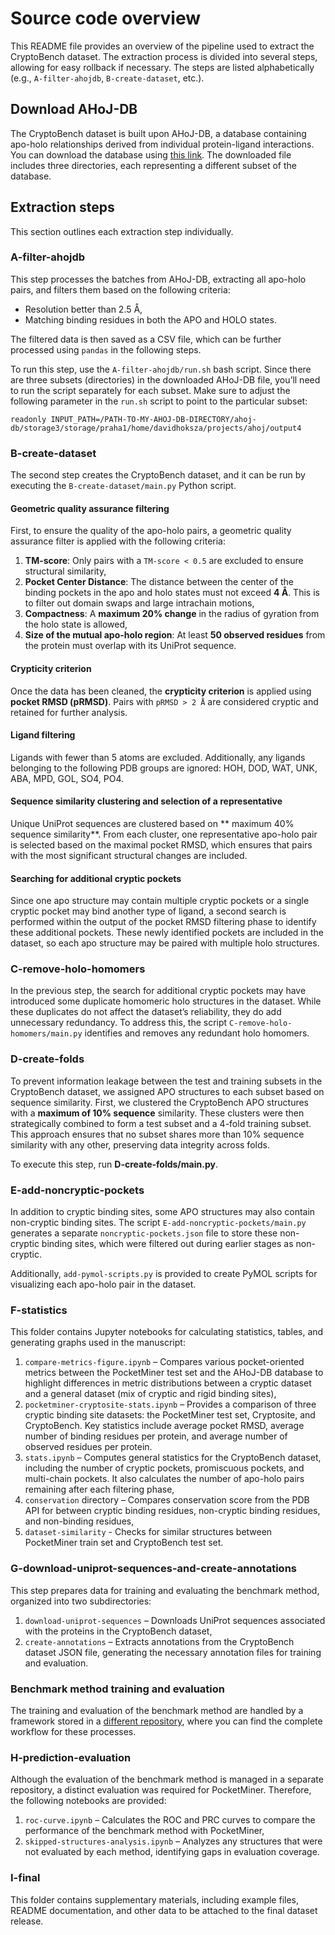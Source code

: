 # Source code overview
This README file provides an overview of the pipeline used to extract the CryptoBench dataset. The extraction process is divided into several steps, allowing for easy rollback if necessary. The steps are listed alphabetically (e.g., `A-filter-ahojdb`, `B-create-dataset`, etc.).

## Download AHoJ-DB
The CryptoBench dataset is built upon AHoJ-DB, a database containing apo-holo relationships derived from individual protein-ligand interactions. You can download the database using [this link](https://owncloud.cesnet.cz/index.php/s/ED53KZc6CwsARm4). The downloaded file includes three directories, each representing a different subset of the database.

## Extraction steps
This section outlines each extraction step individually.

### A-filter-ahojdb
This step processes the batches from AHoJ-DB, extracting all apo-holo pairs, and filters them based on the following criteria:
- Resolution better than 2.5 Å,
- Matching binding residues in both the APO and HOLO states.

The filtered data is then saved as a CSV file, which can be further processed using `pandas` in the following steps.

To run this step, use the `A-filter-ahojdb/run.sh` bash script. Since there are three subsets (directories) in the downloaded AHoJ-DB file, you’ll need to run the script separately for each subset. Make sure to adjust the following parameter in the `run.sh` script to point to the particular subset:
```shell
readonly INPUT_PATH=/PATH-TO-MY-AHOJ-DB-DIRECTORY/ahoj-db/storage3/storage/praha1/home/davidhoksza/projects/ahoj/output4
```
### B-create-dataset
The second step creates the CryptoBench dataset, and it can be run by executing the `B-create-dataset/main.py` Python script. 

#### Geometric quality assurance filtering
First, to ensure the quality of the apo-holo pairs, a geometric quality assurance filter is applied with the following criteria:
1. **TM-score**: Only pairs with a `TM-score < 0.5` are excluded to ensure structural similarity,
2. **Pocket Center Distance**: The distance between the center of the binding pockets in the apo and holo states must not exceed **4 Å**. This is to filter out domain swaps and large intrachain motions, 
3. **Compactness**: A **maximum 20% change** in the radius of gyration from the holo state is allowed,
4. **Size of the mutual apo-holo region**: At least **50 observed residues** from the protein must overlap with its UniProt sequence.

#### Crypticity criterion
Once the data has been cleaned, the **crypticity criterion** is applied using **pocket RMSD (pRMSD)**. Pairs with `pRMSD > 2 Å` are considered cryptic and retained for further analysis.

#### Ligand filtering
Ligands with fewer than 5 atoms are excluded. Additionally, any ligands belonging to the following PDB groups are ignored: HOH, DOD, WAT, UNK, ABA, MPD, GOL, SO4, PO4.

#### Sequence similarity clustering and selection of a representative
Unique UniProt sequences are clustered based on ** maximum 40% sequence similarity**. From each cluster, one representative apo-holo pair is selected based on the maximal pocket RMSD, which ensures that pairs with the most significant structural changes are included.

#### Searching for additional cryptic pockets
Since one apo structure may contain multiple cryptic pockets or a single cryptic pocket may bind another type of ligand, a second search is performed within the output of the pocket RMSD filtering phase to identify these additional pockets. These newly identified pockets are included in the dataset, so each apo structure may be paired with multiple holo structures.

### C-remove-holo-homomers
In the previous step, the search for additional cryptic pockets may have introduced some duplicate homomeric holo structures in the dataset. While these duplicates do not affect the dataset’s reliability, they do add unnecessary redundancy. To address this, the script `C-remove-holo-homomers/main.py` identifies and removes any redundant holo homomers.

### D-create-folds
To prevent information leakage between the test and training subsets in the CryptoBench dataset, we assigned APO structures to each subset based on sequence similarity. First, we clustered the CryptoBench APO structures with a **maximum of 10% sequence** similarity. These clusters were then strategically combined to form a test subset and a 4-fold training subset. This approach ensures that no subset shares more than 10% sequence similarity with any other, preserving data integrity across folds.

To execute this step, run **D-create-folds/main.py**.

### E-add-noncryptic-pockets
In addition to cryptic binding sites, some APO structures may also contain non-cryptic binding sites. The script `E-add-noncryptic-pockets/main.py` generates a separate `noncryptic-pockets.json` file to store these non-cryptic binding sites, which were filtered out during earlier stages as non-cryptic.

Additionally, `add-pymol-scripts.py` is provided to create PyMOL scripts for visualizing each apo-holo pair in the dataset.

### F-statistics
This folder contains Jupyter notebooks for calculating statistics, tables, and generating graphs used in the manuscript:
1. `compare-metrics-figure.ipynb` – Compares various pocket-oriented metrics between the PocketMiner test set and the AHoJ-DB database to highlight differences in metric distributions between a cryptic dataset and a general dataset (mix of cryptic and rigid binding sites),
2. `pocketminer-cryptosite-stats.ipynb` – Provides a comparison of three cryptic binding site datasets: the PocketMiner test set, Cryptosite, and CryptoBench. Key statistics include average pocket RMSD, average number of binding residues per protein, and average number of observed residues per protein.
3. `stats.ipynb`  – Computes general statistics for the CryptoBench dataset, including the number of cryptic pockets, promiscuous pockets, and multi-chain pockets. It also calculates the number of apo-holo pairs remaining after each filtering phase,
4. `conservation` directory – Compares conservation score from the PDB API for between cryptic binding residues, non-cryptic binding residues, and non-binding residues,
5. `dataset-similarity` - Checks for similar structures between PocketMiner train set and CryptoBench test set.

### G-download-uniprot-sequences-and-create-annotations
This step prepares data for training and evaluating the benchmark method, organized into two subdirectories:
1. `download-uniprot-sequences` – Downloads UniProt sequences associated with the proteins in the CryptoBench dataset,
2. `create-annotations` – Extracts annotations from the CryptoBench dataset JSON file, generating the necessary annotation files for training and evaluation.

### Benchmark method training and evaluation
The training and evaluation of the benchmark method are handled by a framework stored in a [different repository](https://github.com/skrhakv/apolo/tree/cryptobench-v2), where you can find the complete workflow for these processes.

### H-prediction-evaluation
Although the evaluation of the benchmark method is managed in a separate repository, a distinct evaluation was required for PocketMiner. Therefore, the following notebooks are provided:
1. `roc-curve.ipynb` – Calculates the ROC and PRC curves to compare the performance of the benchmark method with PocketMiner,
2.  `skipped-structures-analysis.ipynb` – Analyzes any structures that were not evaluated by each method, identifying gaps in evaluation coverage.

### I-final
This folder contains supplementary materials, including example files, README documentation, and other data to be attached to the final dataset release.
